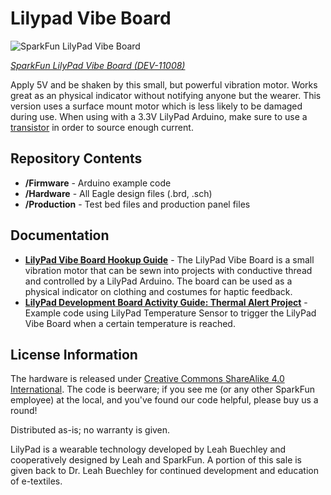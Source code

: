 Lilypad Vibe Board
=================

![SparkFun LilyPad Vibe Board](https://cdn.sparkfun.com//assets/parts/6/2/8/2/11008-01a.jpg)

[*SparkFun LilyPad Vibe Board (DEV-11008)*](https://www.sparkfun.com/products/11008)

Apply 5V and be shaken by this small, but powerful vibration motor. Works great as an physical indicator without notifying anyone but the wearer. This version uses a surface mount motor which is less likely to be damaged during use. When using with a 3.3V LilyPad Arduino, make sure to use a [transistor](https://www.sparkfun.com/products/11214) in order to source enough current.

Repository Contents
-------------------

* **/Firmware** - Arduino example code
* **/Hardware** - All Eagle design files (.brd, .sch)
* **/Production** - Test bed files and production panel files

Documentation
--------------

* **[LilyPad Vibe Board Hookup Guide](https://learn.sparkfun.com/tutorials/lilypad-vibe-board-hookup-guide)** - The LilyPad Vibe Board is a small vibration motor that can be sewn into projects with conductive thread and controlled by a LilyPad Arduino. The board can be used as a physical indicator on clothing and costumes for haptic feedback.
* **[LilyPad Development Board Activity Guide: Thermal Alert Project](https://learn.sparkfun.com/tutorials/lilypad-development-board-activity-guide/11-thermal-alert-project)** - Example code using LilyPad Temperature Sensor to trigger the LilyPad Vibe Board when a certain temperature is reached.


License Information
-------------------
The hardware is released under [Creative Commons ShareAlike 4.0 International](https://creativecommons.org/licenses/by-sa/4.0/).
The code is beerware; if you see me (or any other SparkFun employee) at the local, and you've found our code helpful, please buy us a round!

Distributed as-is; no warranty is given.

LilyPad is a wearable technology developed by Leah Buechley and cooperatively designed by Leah and SparkFun.
A portion of this sale is given back to Dr. Leah Buechley for continued development and education of e-textiles.

